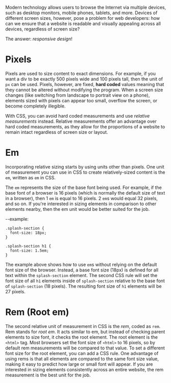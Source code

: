 Modern technology allows users to browse the Internet via multiple devices, such as desktop monitors, mobile phones, tablets, and more. Devices of different screen sizes, however, pose a problem for web developers: how can we ensure that a website is readable and visually appealing across all devices, regardless of screen size?

The answer: *responsive design*! 

# Pixels
Pixels are used to size content to exact dimensions. For example, if you want a div to be exactly 500 pixels wide and 100 pixels tall, then the unit of ```px``` can be used. Pixels, however, are fixed, **hard coded** values meaning that they cannot be altered without modifying the program. When a screen size changes (like switching from landscape to portrait view on a phone), elements sized with pixels can appear too small, overflow the screen, or become completely illegible.

With CSS, you can avoid hard coded measurements and use *relative measurements* instead. Relative measurements offer an advantage over hard coded measurements, as they allow for the proportions of a website to remain intact regardless of screen size or layout.

# Em
Incorporating relative sizing starts by using units other than pixels. One unit of measurement you can use in CSS to create relatively-sized content is the ```em```, written as ```em``` in CSS.

The ```em``` represents the size of the base font being used. For example, if the base font of a browser is 16 pixels (which is normally the default size of text in a browser), then 1 ```em``` is equal to 16 pixels. 2 ```em```s would equal 32 pixels, and so on. If you're interested in sizing elements in comparison to other elements nearby, then the em unit would be better suited for the job.

--example:
```
.splash-section {
  font-size: 18px;
}

.splash-section h1 {
  font-size: 1.5em;
}
```

The example above shows how to use ```em```s without relying on the default font size of the browser. Instead, a base font size (18px) is defined for all text within the ```splash-section``` element. The second CSS rule will set the font size of all ```h1``` elements inside of ```splash-section``` relative to the base font of ```splash-section``` (18 pixels). The resulting font size of ```h1``` elements will be 27 pixels.

# Rem (Root em)
The second relative unit of measurement in CSS is the *rem*, coded as ```rem```. Rem stands for *root em*. It acts similar to em, but instead of checking parent elements to size font, it checks the root element. The root element is the ```<html>``` tag. Most browsers set the font size of ```<html>``` to 16 pixels, so by default rem measurements will be compared to that value. To set a different font size for the root element, you can add a CSS rule. One advantage of using rems is that all elements are compared to the same font size value, making it easy to predict how large or small font will appear. If you are interested in sizing elements consistently across an entire website, the rem measurement is the best unit for the job. 
